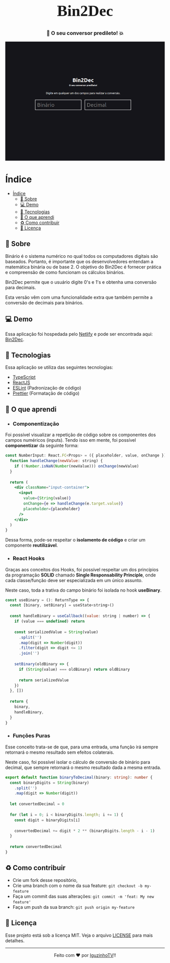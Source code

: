 <!-- Logo -->

<h1 align="center" style="font-family: Ubuntu; font-size: 49px">
  Bin2Dec
</h1>

<!-- Badges -->

<!-- <p align="center">
  <img alt="GitHub top language" src="https://img.shields.io/github/languages/top/igooralm192/nlw-01">
</p> -->

<!-- Description -->

<h3 align="center">
	🚀 O seu conversor predileto! 💥
</h3>

<!-- Project Design -->

<p align="center">
  <img alt="Project Design" width="650px" src="./.github/project-design.png" />
<p>

<!-- Summary -->

# Índice

- [Índice](#índice)
  - [:bookmark: Sobre](#bookmark-sobre)
  - [:computer: Demo](#computer-demo)
  - [:rocket: Tecnologias](#rocket-tecnologias)
  - [:book: O que aprendi](#book-o-que-aprendi)
  - [:recycle: Como contribuir](#recycle-como-contribuir)
  - [:memo: Licença](#memo-licença)

<a id="sobre"></a>

## :bookmark: Sobre

Binário é o sistema numérico no qual todos os computadores digitais são baseados. Portanto, é importante que os desenvolvedores entendam a matemática binária ou de base 2. O objetivo do Bin2Dec é fornecer prática e compreensão de como funcionam os cálculos binários.

Bin2Dec permite que o usuário digite 0's e 1's e obtenha uma conversão para decimais.

Esta versão vêm com uma funcionalidade extra que também permite a conversão de decimais para binários.

<a id="demo"></a>

## :computer: Demo
Essa aplicação foi hospedada pelo [Netlify](https://www.netlify.com/) e pode ser encontrada aqui: [Bin2Dec](https://bin2dec-iguzinho.netlify.app/).

<a id="tecnologias"></a>

## :rocket: Tecnologias

Essa aplicação se utiliza das seguintes tecnologias:

-  [TypeScript](https://www.typescriptlang.org/)
-  [ReactJS](https://reactjs.org/)
-  [ESLint](https://eslint.org/) (Padronização de código)
-  [Prettier](https://prettier.io/) (Formatação de código)

<a id="o-que-aprendi"></a>

## :book: O que aprendi


- ### Componentização
Foi possível visualizar a repetição de código sobre os componentes dos campos numéricos (inputs). Tendo isso em mente, foi possível **componentizar** da seguinte forma:
```jsx
const NumberInput: React.FC<Props> = ({ placeholder, value, onChange }) => {
  function handleChange(newValue: string) {
    if (!Number.isNaN(Number(newValue))) onChange(newValue)
  }

  return (
    <div className="input-container">
      <input
        value={String(value)}
        onChange={e => handleChange(e.target.value)}
        placeholder={placeholder}
      />
    </div>
  )
}
```
Dessa forma, pode-se respeitar o **isolamento de código** e criar um componente **reutilizável**.

- ### React Hooks
Graças aos conceitos dos Hooks, foi possível respeitar um dos princípios da programação **SOLID** chamado **Single Responsability Principle**, onde cada classe/função deve ser especializada em um único assunto.

Neste caso, toda a trativa do campo binário foi isolada no hook **useBinary**.

```jsx
const useBinary = (): ReturnType => {
  const [binary, setBinary] = useState<string>()

  const handleBinary = useCallback((value: string | number) => {
    if (value === undefined) return

    const serializedValue = String(value)
      .split('')
      .map(digit => Number(digit))
      .filter(digit => digit <= 1)
      .join('')

    setBinary(oldBinary => {
      if (String(value) === oldBinary) return oldBinary

      return serializedValue
    })
  }, [])

  return {
    binary,
    handleBinary,
  }
}
```

- ### Funções Puras
Esse conceito trata-se de que, para uma entrada, uma função irá sempre retornará o mesmo resultado sem efeitos colaterais.

Neste caso, foi possível isolar o cálculo de conversão de binário para decimal, que sempre retornará o mesmo resultado dada a mesma entrada.

```typescript
export default function binaryToDecimal(binary: string): number {
  const binaryDigits = String(binary)
    .split('')
    .map(digit => Number(digit))

  let convertedDecimal = 0

  for (let i = 0; i < binaryDigits.length; i += 1) {
    const digit = binaryDigits[i]

    convertedDecimal += digit * 2 ** (binaryDigits.length - i - 1)
  }

  return convertedDecimal
}
```
<a id="como-contribuir"></a>

## :recycle: Como contribuir

- Crie um fork desse repositório,
- Crie uma branch com o nome da sua feature: `git checkout -b my-feature`
- Faça um commit das suas alterações: `git commit -m 'feat: My new feature'`
- Faça um push da sua branch: `git push origin my-feature`


<a id="licenca"></a>

## :memo: Licença

Esse projeto está sob a licença MIT. Veja o arquivo [LICENSE](LICENSE) para mais detalhes.

---
<p align="center">
  Feito com ❤️ por <a href="https://github.com/igooralm192" target="_blank">IguzinhoTV</a>!!
</p>
